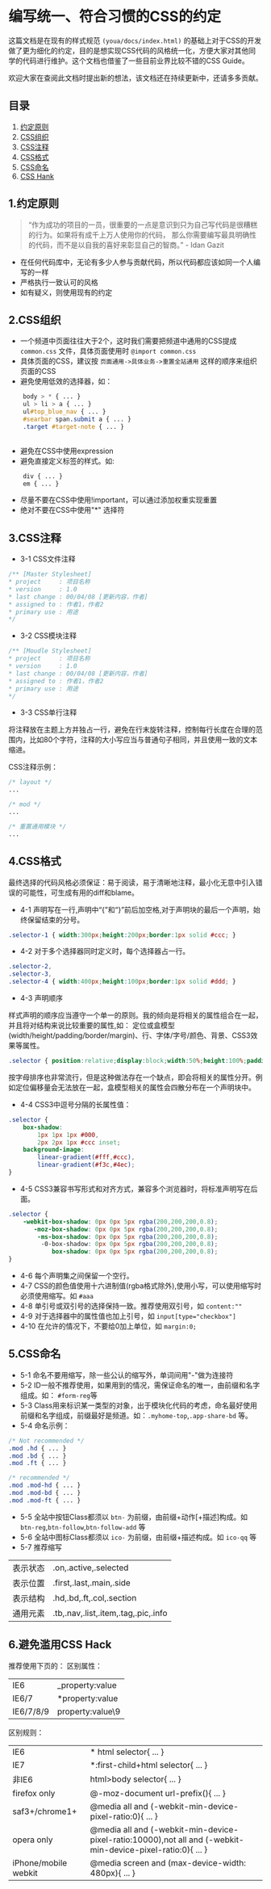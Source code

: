 # 编写统一、符合习惯的CSS的约定

这篇文档是在现有的样式规范 `(youa/docs/index.html)` 的基础上对于CSS的开发做了更为细化的约定，目的是想实现CSS代码的风格统一化，方便大家对其他同学的代码进行维护。这个文档也借鉴了一些目前业界比较不错的CSS Guide。

欢迎大家在查阅此文档时提出新的想法，该文档还在持续更新中，还请多多贡献。

## 目录

1. [约定原则](#general-principles)
2. [CSS组织](#css-organization)
3. [CSS注释](#css-comments)
4. [CSS格式](#css-anchor)
5. [CSS命名](#css-naming)
6. [CSS Hank](#css-hack)

<a name="general-principles"></a>
## 1.约定原则

> “作为成功的项目的一员，很重要的一点是意识到只为自己写代码是很糟糕的行为。如果将有成千上万人使用你的代码，
> 那么你需要编写最具明确性的代码，而不是以自我的喜好来彰显自己的智商。” - Idan Gazit

* 在任何代码库中，无论有多少人参与贡献代码，所以代码都应该如同一个人编写的一样
* 严格执行一致认可的风格
* 如有疑义，则使用现有的约定

<a name="css-organization"></a>
## 2.CSS组织

* 一个频道中页面往往大于2个，这时我们需要把频道中通用的CSS提成 `common.css` 文件，具体页面使用时 `@import common.css`
* 具体页面的CSS，建议按 ` 页面通用->具体业务->重置全站通用 ` 这样的顺序来组织页面的CSS
* 避免使用低效的选择器，如：

```css
    body > * { ... }
    ul > li > a { ... }
    ul#top_blue_nav { ... }
    #searbar span.submit a { ... }
    .target #target-note { ... }
    
```
* 避免在CSS中使用expression
* 避免直接定义标签的样式。如: 

```css
    div { ... }
    em { ... }
```

* 尽量不要在CSS中使用!important，可以通过添加权重实现重置
* 绝对不要在CSS中使用"*" 选择符

<a name="css-comments"></a>
## 3.CSS注释

* 3-1 CSS文件注释

```css
/** [Master Stylesheet]
* project     : 项目名称
* version     : 1.0
* last change : 00/04/08 [更新内容，作者]
* assigned to : 作者1，作者2
* primary use : 用途
*/
```

* 3-2 CSS模块注释

```css
/** [Moudle Stylesheet]
* project     : 项目名称
* version     : 1.0
* last change : 00/04/08 [更新内容，作者]
* assigned to : 作者1，作者2
* primary use : 用途
*/
```

* 3-3 CSS单行注释

将注释放在主题上方并独占一行，避免在行末旋转注释，控制每行长度在合理的范围内，比如80个字符，注释的大小写应当与普通句子相同，并且使用一致的文本缩进。

CSS注释示例：

```css
/* layout */
...

/* mod */
...

/* 重置通用模块 */
...
```

<a name="css-anchor"></a>

## 4.CSS格式

最终选择的代码风格必须保证：易于阅读，易于清晰地注释，最小化无意中引入错误的可能性，可生成有用的diff和blame。

* 4-1 声明写在一行,声明中“{”和“}”前后加空格,对于声明块的最后一个声明，始终保留结束的分号。

```css
.selector-1 { width:300px;height:200px;border:1px solid #ccc; }
```
* 4-2 对于多个选择器同时定义时，每个选择器占一行。

```css
.selector-2,
.selector-3,
.selector-4 { width:400px;height:100px;border:1px solid #ddd; }
```

* 4-3 声明顺序

样式声明的顺序应当遵守一个单一的原则。我的倾向是将相关的属性组合在一起，并且将对结构来说比较重要的属性,如：
定位或盒模型(width/height/padding/border/margin)、行、字体/字号/颜色、背景、CSS3效果等属性。

```css
.selector { position:relative;display:block;width:50%;height:100%;padding:10px;border:0;margin:10px;color:#fff;background:#000; }
```

按字母排序也非常流行，但是这种做法存在一个缺点，即会将相关的属性分开。例如定位偏移量会无法放在一起，盒模型相关的属性会四散分布在一个声明块中。

* 4-4 CSS3中逗号分隔的长属性值：

```css
.selector {
    box-shadow:
        1px 1px 1px #000,
        2px 2px 1px #ccc inset;
    background-image:
        linear-gradient(#fff,#ccc),
        linear-gradient(#f3c,#4ec);
}
```

* 4-5 CSS3兼容书写形式和对齐方式，兼容多个浏览器时，将标准声明写在后面。

```css
.selector {
    -webkit-box-shadow: 0px 0px 5px rgba(200,200,200,0.8);
       -moz-box-shadow: 0px 0px 5px rgba(200,200,200,0.8);
        -ms-box-shadow: 0px 0px 5px rgba(200,200,200,0.8);
         -0-box-shadow: 0px 0px 5px rgba(200,200,200,0.8);
            box-shadow: 0px 0px 5px rgba(200,200,200,0.8);
}
```

* 4-6 每个声明集之间保留一个空行。
* 4-7 CSS的颜色值使用十六进制值(rgba格式除外),使用小写，可以使用缩写时必须使用缩写。如 `#aaa`
* 4-8 单引号或双引号的选择保持一致。推荐使用双引号，如 `content:""`
* 4-9 对于选择器中的属性值也加上引号，如 `input[type="checkbox"]`
* 4-10 在允许的情况下，不要给0加上单位，如 `margin:0;`


<a name="css-naming"></a>
## 5.CSS命名

* 5-1 命名不要用缩写，除一些公认的缩写外，单词间用"-"做为连接符
* 5-2 ID一般不推荐使用，如果用到的情况，需保证命名的唯一，由前缀和名字组成。如： `#form-reg`等
* 5-3 Class用来标识某一类型的对象，出于模块化代码的考虑，命名最好使用前缀和名字组成，前缀最好是频道。如：`.myhome-top`,`.app-share-bd` 等。
* 5-4 命名示例：

```css
/* Not recommended */
.mod .hd { ... }
.mod .bd { ... }
.mod .ft { ... }

/* recommended */
.mod .mod-hd { ... }
.mod .mod-bd { ... }
.mod .mod-ft { ... }
```
* 5-5 全站中按钮Class都须以 `btn-` 为前缀，由前缀+动作[+描述]构成。如 `btn-reg`,`btn-follow`,`btn-follow-add` 等
* 5-6 全站中图标Class都须以 `ico-` 为前缀，由前缀+描述构成。如 `ico-qq` 等
* 5-7 推荐缩写
<table>
<tr><td>表示状态</td><td>.on,.active,.selected</td></tr>
<tr><td>表示位置</td><td>.first,.last,.main,.side</td></tr>
<tr><td>表示结构</td><td>.hd,.bd,.ft,.col,.section</td></tr>
<tr><td>通用元素</td><td>.tb,.nav,.list,.item,.tag,.pic,.info</td></tr>
</table>

<a name="css-hack"></a>
## 6.避免滥用CSS Hack

推荐使用下页的：
区别属性：
<table>
<tr><td>IE6</td><td>_property:value</td></tr>
<tr><td>IE6/7</td><td>*property:value</td></tr>
<tr><td>IE6/7/8/9</td><td>property:value\9</td></tr>
</table>
区别规则：
<table>
<tr><td>IE6</td><td>* html selector{ ... }</td></tr>
<tr><td>IE7</td><td>*:first-child+html selector{ ... }</td></tr>
<tr><td>非IE6</td><td>html>body selector{ ... }</td></tr>
<tr><td>firefox only</td><td>@-moz-document url-prefix(){ ... }</td></tr>
<tr><td>saf3+/chrome1+</td><td>@media all and (-webkit-min-device-pixel-ratio:0){ ... }</td></tr>
<tr><td>opera only</td><td>@media all and (-webkit-min-device-pixel-ratio:10000),not all and (-webkit-min-device-pixel-ratio:0){ ... }</td></tr>
<tr><td>iPhone/mobile webkit</td><td>@media screen and (max-device-width: 480px){ ... }</td></tr>
</table>